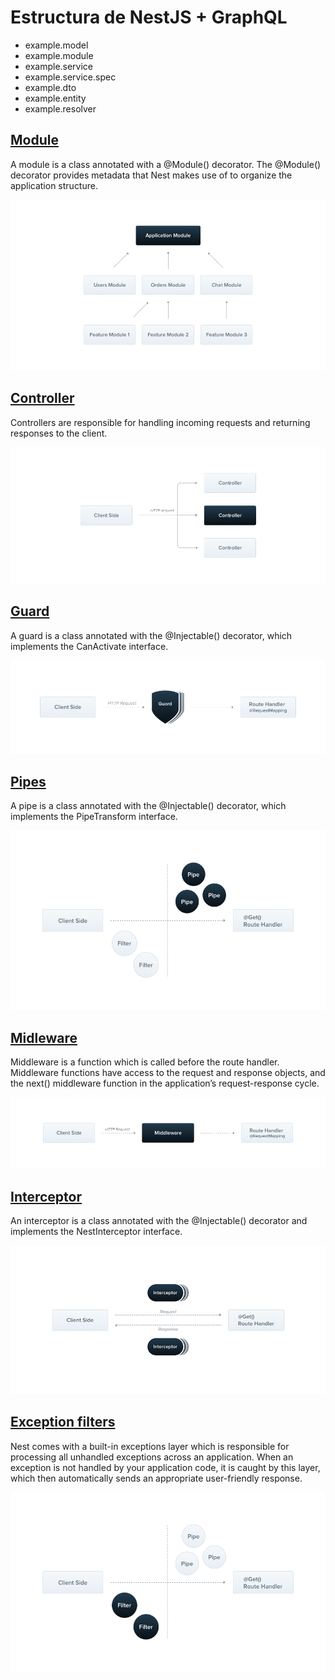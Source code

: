 # Estructura de NestJS + GraphQL

* example.model
* example.module
* example.service
* example.service.spec
* example.dto
* example.entity
* example.resolver

## [Module](https://docs.nestjs.com/module)

A module is a class annotated with a @Module() decorator. The @Module() decorator provides metadata that Nest makes use
of to organize the application structure.

[![](images/module.png)](https://docs.nestjs.com/module)

## [Controller](https://docs.nestjs.com/controller)

Controllers are responsible for handling incoming requests and returning responses to the client.

[![](images/controller.png)](https://docs.nestjs.com/controller)

## [Guard](https://docs.nestjs.com/guard)

A guard is a class annotated with the @Injectable() decorator, which implements the CanActivate interface.

[![](images/guard.png)](https://docs.nestjs.com/guard)

## [Pipes](https://docs.nestjs.com/pipes)

A pipe is a class annotated with the @Injectable() decorator, which implements the PipeTransform interface.

[![](images/pipes.png)](https://docs.nestjs.com/pipes)

## [Midleware](https://docs.nestjs.com/midleware)

Middleware is a function which is called before the route handler. Middleware functions have access to the request and
response objects, and the next() middleware function in the application’s request-response cycle.

[![](images/middleware.png)](https://docs.nestjs.com/midleware)

## [Interceptor](https://docs.nestjs.com/interceptors)

An interceptor is a class annotated with the @Injectable() decorator and implements the NestInterceptor interface.

[![](images/interceptor.png)](https://docs.nestjs.com/interceptors)

## [Exception filters](https://docs.nestjs.com/exception-filters)

Nest comes with a built-in exceptions layer which is responsible for processing all unhandled exceptions across an
application. When an exception is not handled by your application code, it is caught by this layer, which then
automatically sends an appropriate user-friendly response.

[![](images/exception-filters.png)](https://docs.nestjs.com/exception-filters)
